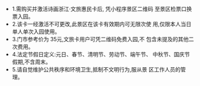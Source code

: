 - 1.需购买并激活诗画浙江·文旅惠民卡后, 凭小程序景区二维码 至景区检票口换票入园。
- 2.该卡一经激活不可更改,此景区在该卡有效期内可无限次使 用,仅限本人当日单人单次入园使用。
- 3.门市参考价为 35元,文旅卡用户可凭二维码免费入园,不 包含未提及的其他二次费用。
- 4.法定节假日定义:元日、春节、清明节、劳动节、端午节、 中秋节、国庆节假期,不含周末。
- 5.请自觉维护公共秩序和环境卫生,抵制不文明行为,服从景 区工作人员的管理。